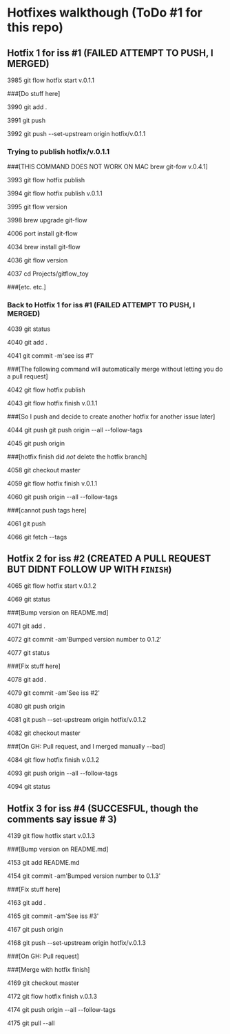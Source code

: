 # Hotfixes walkthough (ToDo #1 for this repo)


## Hotfix 1 for iss #1 (FAILED ATTEMPT TO PUSH, I MERGED)


3985  git flow hotfix start v.0.1.1

###[Do stuff here]

3990  git add .

3991  git push

3992  git push --set-upstream origin hotfix/v.0.1.1


### Trying to publish hotfix/v.0.1.1

###[THIS COMMAND DOES NOT WORK ON MAC brew git-fow v.0.4.1]

3993  git flow hotfix publish

3994  git flow hotfix publish v.0.1.1

3995  git flow version

3998  brew upgrade git-flow

4006  port install git-flow

4034  brew install git-flow

4036  git flow version

4037  cd Projects/gitflow_toy

###[etc. etc.]


### Back to Hotfix 1 for iss #1 (FAILED ATTEMPT TO PUSH, I MERGED)

4039  git status

4040  git add .

4041  git commit -m'see iss #1'

###[The following command will automatically merge without letting you do a pull request]

4042  git flow hotfix publish

4043  git flow hotfix finish v.0.1.1

###[So I push and decide to create another hotfix for another issue later]

4044  git push git push origin --all --follow-tags

4045  git push origin

###[hotfix finish did *not* delete the hotfix branch]

4058  git checkout master

4059  git flow hotfix finish v.0.1.1

4060  git push origin --all --follow-tags

###[cannot push tags here]

4061  git push

4066  git fetch --tags


## Hotfix 2 for iss #2 (CREATED A PULL REQUEST BUT DIDNT FOLLOW UP WITH `FINISH`)


4065  git flow hotfix start v.0.1.2

4069  git status

###[Bump version on README.md]

4071  git add .

4072  git commit -am'Bumped version number to 0.1.2'

4077  git status

###[Fix stuff here]

4078  git add .

4079  git commit -am'See iss #2'

4080  git push origin

4081  git push --set-upstream origin hotfix/v.0.1.2

4082  git checkout master

###[On GH: Pull request, and I merged manually --bad]

4084  git flow hotfix finish v.0.1.2

4093  git push origin --all --follow-tags

4094  git status


## Hotfix 3 for iss #4 (SUCCESFUL, though the comments say issue # 3)


4139  git flow hotfix start v.0.1.3

###[Bump version on README.md]

4153  git add README.md

4154  git commit -am'Bumped version number to 0.1.3'

###[Fix stuff here]

4163  git add .

4165  git commit -am'See iss #3'

4167  git push origin

4168  git push --set-upstream origin hotfix/v.0.1.3

###[On GH: Pull request]

###[Merge with hotfix finish]

4169  git checkout master

4172  git flow hotfix finish v.0.1.3

4174  git push origin --all --follow-tags

4175  git pull --all